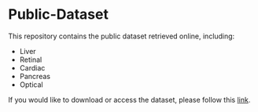 # Public-Dataset

This repository contains the public dataset retrieved online, including:
- Liver
- Retinal
- Cardiac
- Pancreas
- Optical

If you would like to download or access the dataset, please follow this [link](https://drive.google.com/drive/folders/1abQqUAo0SuVcaZub9We8T3p1yDGLQxS6).
